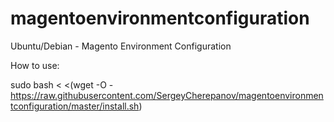 magentoenvironmentconfiguration
===============================

Ubuntu/Debian - Magento Environment Configuration

How to use:

sudo bash < <(wget -O - https://raw.githubusercontent.com/SergeyCherepanov/magentoenvironmentconfiguration/master/install.sh)

